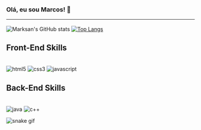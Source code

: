 ### Olá, eu sou Marcos! 👋 <hr>

![Marksan's GitHub stats](https://github-readme-stats.vercel.app/api?username=TheMarksan&show_icons=true&theme=onedark&text_color=FFFFFF&icon_color=C7A96F&border_color=C7A96F) [![Top Langs](https://github-readme-stats.vercel.app/api/top-langs/?username=TheMarksan&layout=compact&theme=onedark&text_color=FFFFFF&icon_color=C7A96F&border_color=C7A96F)](https://github.com/TheMarksan/github-readme-stats)

## Front-End Skills 
<div style="display: inline-block;"><br>
    <img align="center" src="https://img.shields.io/badge/HTML5-E34F26?style=for-the-badge&logo=html5&logoColor=white" alt="html5">
    <img align="center" src="https://img.shields.io/badge/CSS3-1572B6?style=for-the-badge&logo=css3&logoColor=white" alt="css3">
    <img align="center" src="https://img.shields.io/badge/JavaScript-323330?style=for-the-badge&logo=javascript&logoColor=F7DF1E" alt="javascript">
</div>

## Back-End Skills
<div style="display: inline-block;"><br>
    <img align="center" src="https://img.shields.io/badge/Java-ED8B00?style=for-the-badge&logo=openjdk&logoColor=white" alt="java">
    <img align="center" src="https://img.shields.io/badge/C%2B%2B-00599C?style=for-the-badge&logo=c%2B%2B&logoColor=white" alt="c++">
</div><br>

![snake gif](https://github.com/TheMarksan/TheMarksan/blob/output/github-contribution-grid-snake.gif)
